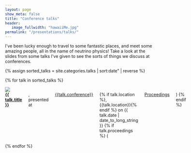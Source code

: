 ```yaml
---
layout: page
show_meta: false
title: "Conference talks"
header:
   image_fullwidth: "hawaiiMe.jpg"
permalink: "/presentations/talks/"
---
```

I've been lucky enough to travel to some fantastic places, and meet some amazing people, all in the name of neutrino physics! Take a look at the slides from some talks I've given to see the sorts of things we discuss at conferences.

{% assign sorted_talks = site.categories.talks | sort:date" | reverse %}

{% for talk in sorted_talks %}
<div class="row" markdown="1">
<div class="small-4 columns"><img src="../..{{talk.image}}"></div>
<div class="small-8 columns">
<a href="{{ talk.slides }}" target="_blank"> <strong>{{ talk.title }}</strong></a>, presented  at <a href="{{talk.url}}" target="_blank">{{talk.conference}}</a>{% if talk.location %}, {{talk.location}}{% endif %} on {{ talk.date | date_to_long_string }}
{% if talk.proceedings %}  (<a href="{{talk.proceedings}}" target="_blank">Proceedings</a>) {% endif %}
</div>
</div>
<br/>
{% endfor %}


